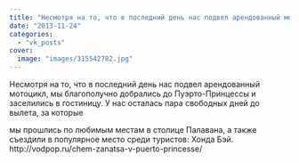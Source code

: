 ```yaml
---
title: "Несмотря на то, что в последний день нас подвел арендованный мотоцикл, мы благополучно добрались до..."
date: "2013-11-24"
categories: 
  - "vk_posts"
cover:
  image: "images/315542782.jpg"
---
```


Несмотря на то, что в последний день нас подвел арендованный мотоцикл, мы благополучно добрались до Пуэрто-Принцессы и заселились в гостиницу. У нас осталась пара свободных дней до вылета, за которые

<!--more--> мы прошлись по любимым местам в столице Палавана, а также съездили в популярное место среди туристов: Хонда Бэй. http://vodpop.ru/chem-zanatsa-v-puerto-princesse/
